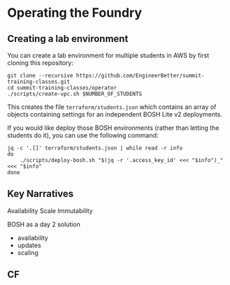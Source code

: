 # Operating the Foundry

## Creating a lab environment

You can create a lab environment for multiple students in AWS by first cloning this repository:

```
git clone --recursive https://github.com/EngineerBetter/summit-training-classes.git
cd summit-training-classes/operator
./scripts/create-vpc.sh $NUMBER_OF_STUDENTS
```

This creates the file `terraform/students.json` which contains an array of objects containing settings for an independent BOSH Lite v2 deployments.

If you would like deploy those BOSH environments (rather than letting the students do it), you can use the following command:

```
jq -c '.[]' terraform/students.json | while read -r info
do
    ./scripts/deploy-bosh.sh "$(jq -r '.access_key_id' <<< "$info")_" <<< "$info"
done
```

## Key Narratives

Availability
Scale
Immutability


BOSH as a day 2 solution
- availability
- updates
- scaling

CF
-
